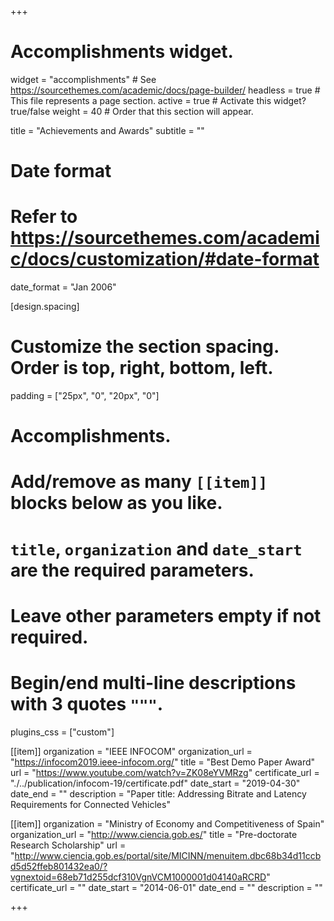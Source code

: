+++
# Accomplishments widget.
widget = "accomplishments"  # See https://sourcethemes.com/academic/docs/page-builder/
headless = true  # This file represents a page section.
active = true  # Activate this widget? true/false
weight = 40  # Order that this section will appear.

title = "Achievements and Awards"
subtitle = ""

# Date format
#   Refer to https://sourcethemes.com/academic/docs/customization/#date-format
date_format = "Jan 2006"

[design.spacing]
  # Customize the section spacing. Order is top, right, bottom, left.
  padding = ["25px", "0", "20px", "0"]

# Accomplishments.
#   Add/remove as many `[[item]]` blocks below as you like.
#   `title`, `organization` and `date_start` are the required parameters.
#   Leave other parameters empty if not required.
#   Begin/end multi-line descriptions with 3 quotes `"""`.

plugins_css = ["custom"]

[[item]]
  organization = "IEEE INFOCOM"
  organization_url = "https://infocom2019.ieee-infocom.org/"
  title = "Best Demo Paper Award"
  url = "https://www.youtube.com/watch?v=ZK08eYVMRzg"
  certificate_url = "./../publication/infocom-19/certificate.pdf"
  date_start = "2019-04-30"
  date_end = ""
  description = "Paper title: Addressing Bitrate and Latency Requirements for Connected Vehicles"

[[item]]
  organization = "Ministry of Economy and Competitiveness of Spain"
  organization_url = "http://www.ciencia.gob.es/"
  title = "Pre-doctorate Research Scholarship"
  url = "http://www.ciencia.gob.es/portal/site/MICINN/menuitem.dbc68b34d11ccbd5d52ffeb801432ea0/?vgnextoid=68eb71d255dcf310VgnVCM1000001d04140aRCRD"
  certificate_url = ""
  date_start = "2014-06-01"
  date_end = ""
  description = ""

+++
